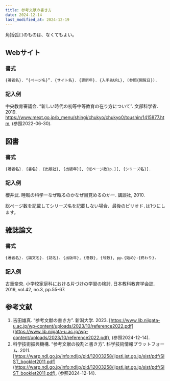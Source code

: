 ```yaml
---
title: 参考文献の書き方
date: 2024-12-14
last_modified_at: 2024-12-19
---
```


角括弧`[]`のものは、なくてもよい。

## Webサイト
### 書式
```
{著者名}. “{ページ名}”. {サイト名}. {更新年}. {入手先URL}, (参照{閲覧日}).
```
### 記入例
中央教育審議会. “新しい時代の初等中等教育の在り方について”. 文部科学省. 2019. https://www.mext.go.jp/b_menu/shingi/chukyo/chukyo0/toushin/1415877.htm, (参照2022-06-30).

## 図書
### 書式
```
{著者名}. {書名}. {出版社}, {出版年}[, {総ページ数}p.][, {シリーズ名}].
```
### 記入例
櫻井武. 睡眠の科学ーなぜ眠るのかなぜ目覚めるのかー. 講談社, 2010.

総ページ数を記載してシリーズ名を記載しない場合、最後のピリオド`.`は1つにします。

## 雑誌論文
### 書式
```
{著者名}. {論文名}. {誌名}. {出版年}, {巻数}, {号数}, pp.{始め}-{終わり}.
```
### 記入例
古重奈央. 小学校家庭科における片づけの学習の検討. 日本教科教育学会誌. 2019, vol.42, no.3, pp.55-67. 

## 参考文献
1. 吉田雄真. “参考文献の書き方”. 新潟大学. 2023. [https://www.lib.niigata-u.ac.jp/wp-content/uploads/2023/10/reference2022.pdf](https://www.lib.niigata-u.ac.jp/wp-content/uploads/2023/10/reference2022.pdf), (参照2024-12-14).
2. 科学技術振興機構. “参考文献の役割と書き方”. 科学技術情報プラットフォーム. 2011. [https://warp.ndl.go.jp/info:ndljp/pid/12003258/jipsti.jst.go.jp/sist/pdf/SIST_booklet2011.pdf](https://warp.ndl.go.jp/info:ndljp/pid/12003258/jipsti.jst.go.jp/sist/pdf/SIST_booklet2011.pdf), (参照2024-12-14).
